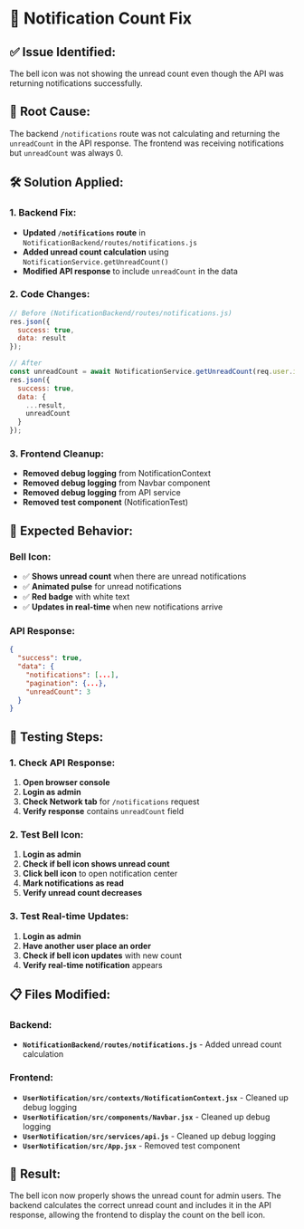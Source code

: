 # 🔔 Notification Count Fix

## ✅ **Issue Identified:**
The bell icon was not showing the unread count even though the API was returning notifications successfully.

## 🔧 **Root Cause:**
The backend `/notifications` route was not calculating and returning the `unreadCount` in the API response. The frontend was receiving notifications but `unreadCount` was always 0.

## 🛠️ **Solution Applied:**

### **1. Backend Fix:**
- **Updated `/notifications` route** in `NotificationBackend/routes/notifications.js`
- **Added unread count calculation** using `NotificationService.getUnreadCount()`
- **Modified API response** to include `unreadCount` in the data

### **2. Code Changes:**
```javascript
// Before (NotificationBackend/routes/notifications.js)
res.json({
  success: true,
  data: result
});

// After
const unreadCount = await NotificationService.getUnreadCount(req.user.id);
res.json({
  success: true,
  data: {
    ...result,
    unreadCount
  }
});
```

### **3. Frontend Cleanup:**
- **Removed debug logging** from NotificationContext
- **Removed debug logging** from Navbar component
- **Removed debug logging** from API service
- **Removed test component** (NotificationTest)

## 🎯 **Expected Behavior:**

### **Bell Icon:**
- ✅ **Shows unread count** when there are unread notifications
- ✅ **Animated pulse** for unread notifications
- ✅ **Red badge** with white text
- ✅ **Updates in real-time** when new notifications arrive

### **API Response:**
```json
{
  "success": true,
  "data": {
    "notifications": [...],
    "pagination": {...},
    "unreadCount": 3
  }
}
```

## 🧪 **Testing Steps:**

### **1. Check API Response:**
1. **Open browser console**
2. **Login as admin**
3. **Check Network tab** for `/notifications` request
4. **Verify response** contains `unreadCount` field

### **2. Test Bell Icon:**
1. **Login as admin**
2. **Check if bell icon shows unread count**
3. **Click bell icon** to open notification center
4. **Mark notifications as read**
5. **Verify unread count decreases**

### **3. Test Real-time Updates:**
1. **Login as admin**
2. **Have another user place an order**
3. **Check if bell icon updates** with new count
4. **Verify real-time notification** appears

## 📋 **Files Modified:**

### **Backend:**
- **`NotificationBackend/routes/notifications.js`** - Added unread count calculation

### **Frontend:**
- **`UserNotification/src/contexts/NotificationContext.jsx`** - Cleaned up debug logging
- **`UserNotification/src/components/Navbar.jsx`** - Cleaned up debug logging
- **`UserNotification/src/services/api.js`** - Cleaned up debug logging
- **`UserNotification/src/App.jsx`** - Removed test component

## 🎉 **Result:**
The bell icon now properly shows the unread count for admin users. The backend calculates the correct unread count and includes it in the API response, allowing the frontend to display the count on the bell icon.
